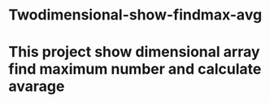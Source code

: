# Twodimensional-show-findmax-avg
# This project show dimensional array find maximum number and calculate avarage

